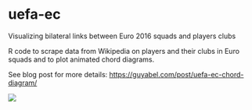 # uefa-ec
Visualizing bilateral links between Euro 2016 squads and players clubs

R code to scrape data from Wikipedia on players and their clubs in Euro squads and to plot animated chord diagrams. 

See blog post for more details: https://guyabel.com/post/uefa-ec-chord-diagram/

![ ](https://guyabel.com/post/uefa-ec-chord-diagram/featured.png)
